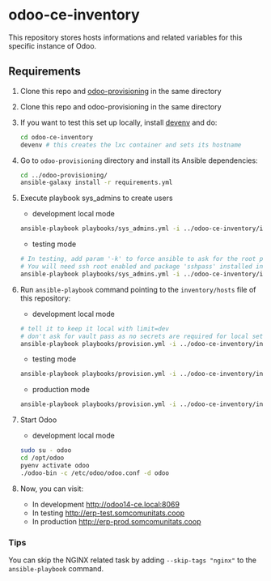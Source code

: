 # odoo-ce-inventory
This repository stores hosts informations and related variables for this specific instance of Odoo.
## Requirements

1. Clone this repo and [odoo-provisioning](https://git.coopdevs.org/coopdevs/odoo/odoo-provisioning/odoo-provisioning) in the same directory

2. Clone this repo and odoo-provisioning in the same directory

3. If you want to test this set up locally, install [devenv](https://github.com/coopdevs/devenv/) and do:
   ```sh
   cd odoo-ce-inventory
   devenv # this creates the lxc container and sets its hostname
   ```
4. Go to `odoo-provisioning` directory and install its Ansible dependencies:
   ```sh
   cd ../odoo-provisioning/
   ansible-galaxy install -r requirements.yml
   ```
5. Execute playbook sys_admins to create users
   * development local mode
    ```sh
    ansible-playbook playbooks/sys_admins.yml -i ../odoo-ce-inventory/inventory/hosts --limit=dev --user=root
    ```
   * testing mode
    ```sh
    # In testing, add param '-k' to force ansible to ask for the root password
    # You will need ssh root enabled and package 'sshpass' installed in your machine
    ansible-playbook playbooks/sys_admins.yml -i ../odoo-ce-inventory/inventory/hosts --limit=testing --user=root -k
    ```
6. Run `ansible-playbook` command pointing to the `inventory/hosts` file of this repository:
   * development local mode
   ```sh
   # tell it to keep it local with limit=dev
   # don't ask for vault pass as no secrets are required for local setups
   ansible-playbook playbooks/provision.yml -i ../odoo-ce-inventory/inventory/hosts --limit=dev
   ```
   * testing mode
   ```sh
   ansible-playbook playbooks/provision.yml -i ../odoo-ce-inventory/inventory/hosts --ask-vault-pass --limit=test
   ```
   * production mode
   ```sh
   ansible-playbook playbooks/provision.yml -i ../odoo-ce-inventory/inventory/hosts --ask-vault-pass --limit=prod
   ```
7. Start Odoo
   * development local mode
   ```sh
   sudo su - odoo
   cd /opt/odoo
   pyenv activate odoo
   ./odoo-bin -c /etc/odoo/odoo.conf -d odoo
   ```
8. Now, you can visit:
   * In development http://odoo14-ce.local:8069
   * In testing http://erp-test.somcomunitats.coop
   * In production http://erp-prod.somcomunitats.coop

### Tips
You can skip the NGINX related task by adding `--skip-tags "nginx"` to the
`ansible-playbook` command.
